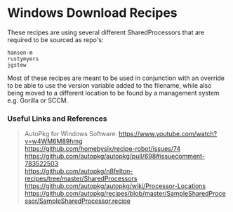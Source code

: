 # Windows Download Recipes

These recipes are using several different SharedProcessors that are required to be sourced as repo's:
```
hansen-m 
rustymyers 
jgstew 
```
Most of these recipes are meant to be used in conjunction with an override to be able to use the
version variable added to the filename, while also being moved to a different location to be found
by a management system e.g. Gorilla or SCCM.

### **Useful Links and References**

>    AutoPkg for Windows Software: https://www.youtube.com/watch?v=w4WM6M89hmg <br/>
>    https://github.com/homebysix/recipe-robot/issues/74 <br/>
>    https://github.com/autopkg/autopkg/pull/698#issuecomment-783522503 <br/>
>    https://github.com/autopkg/n8felton-recipes/tree/master/SharedProcessors <br/>
>    https://github.com/autopkg/autopkg/wiki/Processor-Locations <br/>
>    https://github.com/autopkg/recipes/blob/master/SampleSharedProcessor/SampleSharedProcessor.recipe <br/>
